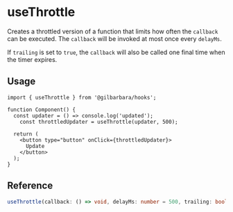 # useThrottle

Creates a throttled version of a function that limits how often the `callback` can be executed. The `callback` will be invoked at most once every `delayMs`.  

If `trailing` is set to `true`, the `callback` will also be called one final time when the timer expires.

## Usage

```tsx
import { useThrottle } from '@gilbarbara/hooks';

function Component() {
  const updater = () => console.log('updated');
 	const throttledUpdater = useThrottle(updater, 500);

  return (
    <button type="button" onClick={throttledUpdater}>
      Update
    </button>
  );
}
```

## Reference

```typescript
useThrottle(callback: () => void, delayMs: number = 500, trailing: boolean = false): () => void;
```
